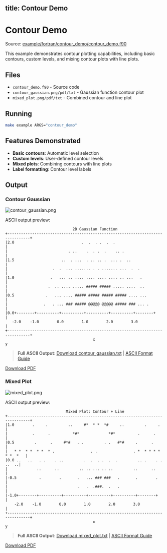 title: Contour Demo
---

# Contour Demo

Source: [example/fortran/contour_demo/contour_demo.f90](../../example/fortran/contour_demo/contour_demo.f90)

This example demonstrates contour plotting capabilities, including basic contours, custom levels, and mixing contour plots with line plots.

## Files

- `contour_demo.f90` - Source code
- `contour_gaussian.png/pdf/txt` - Gaussian function contour plot
- `mixed_plot.png/pdf/txt` - Combined contour and line plot

## Running

```bash
make example ARGS="contour_demo"
```

## Features Demonstrated

- **Basic contours**: Automatic level selection
- **Custom levels**: User-defined contour levels
- **Mixed plots**: Combining contours with line plots
- **Label formatting**: Contour level labels

## Output

### Contour Gaussian

![contour_gaussian.png](../../media/examples/contour_demo/contour_gaussian.png)

ASCII output preview:
```
                              2D Gaussian Function
+--------------------------------------------------------------------------------+
|2.0                              .  .  . .  .  .                                |
|                           . ..    .  . .  .    .. .                           |
|1.5                     ..  . ...  . .. .. .  ... .  ..                        |
|                    .  .  ... ....... . . ....... ...  .  .                    |
|1.0                .   ... .. .... .... .... .... .. ...   .                   |
|                  .  .. .... ..... ##### ##### ..... ....  ..                  |
|0.5              .   ... .... ##### ##### ##### ##### .... ...                 |
|                .   . ... ### ##### @@@@@ @@@@@ ##### ### ... .                |
|0.0+--------+----------+----------+----------+----------+--------+             |
   -2.0    -1.0        0.0        1.0        2.0        3.0                    |
+--------------------------------------------------------------------------------+
                                       x
y
```

> **Full ASCII Output**: [Download contour_gaussian.txt](../../media/examples/contour_demo/contour_gaussian.txt) | [ASCII Format Guide](../ascii_output_format.md)

[Download PDF](../../media/examples/contour_demo/contour_gaussian.pdf)

### Mixed Plot

![mixed_plot.png](../../media/examples/contour_demo/mixed_plot.png)

ASCII output preview:
```
                           Mixed Plot: Contour + Line
+--------------------------------------------------------------------------------+
|1.0        .     .         ..     #*  * *  *#     ..         .     .           |
|           .      .          *#*             *#*          .      .             |
|0.5         .      .     #*#   . .         . .   #*#     .      .              |
|   * *  * *  * *  * .                . .                . *  * * * *  * *  *   |
|0.0 ..   ..   . .    . ..         .  .  . .  .  .         .. .    . .   ..  ..|
|             ..      ..         .. .. ... .. ..         ..      ..             |
|-0.5          .        .       .   ... ### ###   .       .        .            |
|                               .   .  .###.  .   .                             |
|-1.0+--------+----------+----------+----------+----------+--------+            |
    -2.0    -1.0        0.0        1.0        2.0        3.0                   |
+--------------------------------------------------------------------------------+
                                       x
y
```

> **Full ASCII Output**: [Download mixed_plot.txt](../../media/examples/contour_demo/mixed_plot.txt) | [ASCII Format Guide](../ascii_output_format.md)

[Download PDF](../../media/examples/contour_demo/mixed_plot.pdf)

